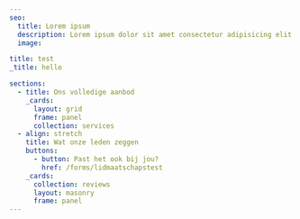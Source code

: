 ```yaml
---
seo:
  title: Lorem ipsum
  description: Lorem ipsum dolor sit amet consectetur adipisicing elit. Quisquam, quos.
  image:

title: test
_title: hello

sections:
  - title: Ons volledige aanbod
    _cards:
      layout: grid
      frame: panel
      collection: services
  - align: stretch
    title: Wat onze leden zeggen
    buttons:
      - button: Past het ook bij jou?
        href: /forms/lidmaatschapstest
    _cards:
      collection: reviews
      layout: masonry
      frame: panel
---
```

